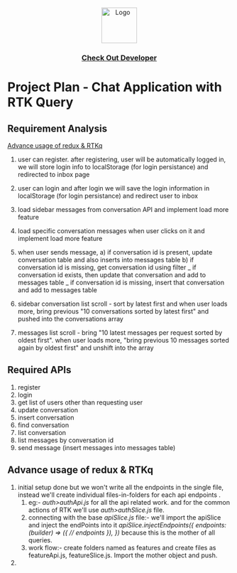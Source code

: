 <!-- PROJECT LOGO -->
<br />
<p align="center">
    <img src="https://avatars.githubusercontent.com/u/83539433?v=4" alt="Logo" width="80" height="80" />
    <h3 align="center"><a href="https://nishadchowdhury.vercel.app/">Check Out Developer</a></h3>
</p>

# Project Plan - Chat Application with RTK Query

## Requirement Analysis

[Advance usage of redux & RTKq](#-advance-rtkq)

1. user can register. after registering, user will be automatically logged in, we will store login info to localStorage (for login persistance) and redirected to inbox page

2. user can login and after login we will save the login information in localStorage (for login persistance) and redirect user to inbox

3. load sidebar messages from conversation API and implement load more feature

4. load specific conversation messages when user clicks on it and implement load more feature

5. when user sends message,
   a) if conversation id is present, update conversation table and also inserts into messages table
   b) if conversation id is missing, get conversation id using filter
   _ if conversation id exists, then update that conversation and add to messages table
   _ if conversation id is missing, insert that conversation and add to messages table

6. sidebar conversation list scroll - sort by latest first and when user loads more, bring previous "10 conversations sorted by latest first" and pushed into the conversations array

7. messages list scroll - bring "10 latest messages per request sorted by oldest first". when user loads more, "bring previous 10 messages sorted again by oldest first" and unshift into the array

## Required APIs

1. register
2. login
3. get list of users other than requesting user
4. update conversation
5. insert conversation
6. find conversation
7. list conversation
8. list messages by conversation id
9. send message (insert messages into messages table)

## Advance usage of redux & RTKq

1.  initial setup done but we won't write all the endpoints in the single file, instead we'll create individual files-in-folders for
    each api endpoints .
    1. eg:- _auth>authApi.js_ for all the api related work. and for the common actions of RTK we'll use _auth>authSlice.js_ file.
    2. connecting with the base _apiSlice.js_ file:- we'll import the apiSlice and inject the endPoints into it _apiSlice.injectEndpoints({ endpoints: (builder) => ({ // endpoints }), })_ because this is the mother of all queries.
    3. work flow:- create folders named as features and create files as featureApi.js, featureSlice.js. Import the mother object and push.
2.

